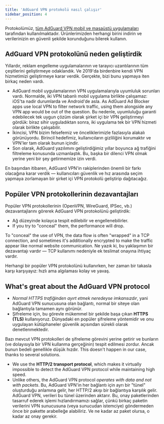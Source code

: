 ```yaml
---
title: 'AdGuard VPN protokolü nasıl çalışır'
sidebar_position: 4
---
```


Protokolümüz, [tüm AdGuard VPN mobil ve masaüstü uygulamaları](https://adguard-vpn.com/welcome.html) tarafından kullanılmaktadır. Ürünlerimizden herhangi birini indirin ve verilerinizin en güvenli şekilde korunduğunu bilerek kullanın.

## AdGuard VPN protokolünü neden geliştirdik

Yıllardır, reklam engelleme uygulamalarının ve tarayıcı uzantılarının tüm çeşitlerini geliştirmeye odaklandık. Ve 2019'da birdenbire kendi VPN hizmetimizi geliştirmeye karar verdik. Gerçekte, bizi bunu yapmaya iten birkaç neden vardı.

- AdGuard mobil uygulamalarının VPN uygulamalarıyla uyumluluk sorunları vardı. Normalde, iki VPN tabanlı mobil uygulama birlikte çalışamaz: iOS'ta nadir durumlarda ve Android'de asla. As AdGuard Ad Blocker apps use local VPN to filter network traffic, using them alongside any VPN app would be out of the question. Bu nedenle, uyumluluğu garanti edebilecek tek uygun çözüm olarak şirket içi bir VPN geliştirmeyi gördük: biraz sihir uyguladıktan sonra, iki uygulama tek bir VPN hizmeti olarak birlikte çalışabilir.
- İkincisi, VPN bizim felsefemiz ve önceliklerimizle fazlasıyla alakalı görünüyordu. Birincil hedefimiz, kullanıcıların gizliliğini korumaktır ve VPN'ler tam olarak bunun içindir.
- Son olarak, AdGuard yazılımını geliştirdiğimiz yıllar boyunca ağ trafiğini filtreleme konusunda uzmanlaştık. Bu, başka bir dilenci VPN olmak yerine yeni bir şey getirmemize izin verdi.

En başından itibaren, AdGuard VPN'in rakiplerinden önemli bir farkı olacağına karar verdik — kullanıcıları güvenlik ve hız arasında seçim yapmaya zorlamayan bir şirket içi VPN protokolü geliştirip dağıtacağız.

## Popüler VPN protokollerinin dezavantajları

Popüler VPN protokollerinin (OpenVPN, WireGuard, IPSec, vb.) dezavantajlarını görerek AdGuard VPN protokolünü geliştirdik:

- Ağ düzeyinde kolayca tespit edilebilir ve engellenebilirler.
- If you try to "conceal" them, the performance will drop.

To "conceal" the use of VPN, the data flow is often "wrapped" in a TCP connection, and sometimes it's additionally encrypted to make the traffic appear like normal website communication. Ne yazık ki, bu yaklaşımın bir dezavantajı vardır — TCP kullanımı nedeniyle ek teslimat onayına ihtiyaç vardır.

Herhangi bir popüler VPN protokolünü kullanırken, her zaman bir takasla karşı karşıyayız: hızlı ama algılaması kolay ve yavaş.

## What's great about the AdGuard VPN protocol

- *Normal HTTPS trafiğinden ayırt etmek neredeyse imkansızdır*, yani AdGuard VPN sunucusuna olan bağlantı, normal bir siteye olan bağlantıyla tamamen aynı görünür.
- Şifreleme için, bu görevle mükemmel bir şekilde başa çıkan **HTTPS (TLS)** kullanıyoruz. Dünyadaki en popüler şifreleme yöntemidir ve onu uygulayan kütüphaneler güvenlik açısından sürekli olarak denetlenmektedir.

Bazı mevcut VPN protokolleri de şifreleme görevini yerine getirir ve bunların (ve dolayısıyla bir VPN kullanma gerçeğinin) tespit edilmesi zordur. Ancak bunun bedeli genellikle düşük hızdır. This doesn't happen in our case, thanks to several solutions.

- We use the **HTTP/2 transport protocol**, which makes it virtually impossible to detect the AdGuard VPN protocol while maintaining high speed.
- Unlike others, the AdGuard VPN protocol *operates with data and not with packets*. Bu, AdGuard VPN'in her bağlantı için ayrı bir "tünel" oluşturduğu anlamına gelir, her HTTP/2 akışı bir bağlantıya karşılık gelir. AdGuard VPN, verileri bu tünel üzerinden aktarır. Bu, onay paketlerinden tasarruf ederek işlemi hızlandırmamızı sağlar, çünkü birkaç paketin verilerini VPN sunucusuna (veya sunucudan istemciye) göndermeden önce bir pakette arabelleğe alabiliriz. Ve ne kadar az paket olursa, o kadar az onay gerekir.
